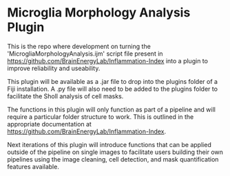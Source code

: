 # Microglia Morphology Analysis Plugin

This is the repo where development on turning the 'MicrogliaMorphologyAnalysis.ijm' script file present in https://github.com/BrainEnergyLab/Inflammation-Index into a plugin to improve reliability and useability.

This plugin will be available as a .jar file to drop into the plugins folder of a Fiji installation. A .py file will also need to be added to the plugins folder to facilitate the Sholl analysis of cell masks.

The functions in this plugin will only function as part of a pipeline and will require a particular folder structure to work. This is outlined in the appropriate documentation at https://github.com/BrainEnergyLab/Inflammation-Index.

Next iterations of this plugin will introduce functions that can be applied outside of the pipeline on single images to facilitate users building their own pipelines using the image cleaning, cell detection, and mask quantification features available.

